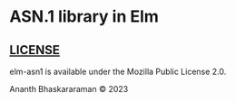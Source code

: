 # ASN.1 library in Elm


## [LICENSE](LICENSE)

elm-asn1 is available under the Mozilla Public License 2.0.

Ananth Bhaskararaman © 2023

